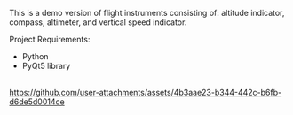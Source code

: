 This is a demo version of flight instruments consisting of: 
altitude indicator, compass, altimeter, and vertical speed indicator.

Project Requirements:
- Python
- PyQt5 library
<br></br>

https://github.com/user-attachments/assets/4b3aae23-b344-442c-b6fb-d6de5d0014ce








